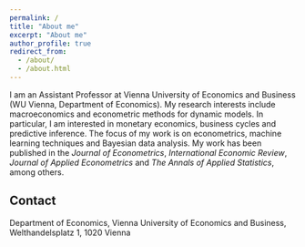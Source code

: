 ```yaml
---
permalink: /
title: "About me"
excerpt: "About me"
author_profile: true
redirect_from: 
  - /about/
  - /about.html
---
```


I am an Assistant Professor at Vienna University of Economics and Business (WU Vienna, Department of Economics). My research interests include macroeconomics and econometric methods for dynamic models. In particular, I am interested in monetary economics, business cycles and predictive inference. The focus of my work is on econometrics, machine learning techniques and Bayesian data analysis. My work has been published in the _Journal of Econometrics_, _International Economic Review_, _Journal of Applied Econometrics_ and _The Annals of Applied Statistics_, among others.

Contact
-----
Department of Economics, Vienna University of Economics and Business, Welthandelsplatz 1, 1020 Vienna
